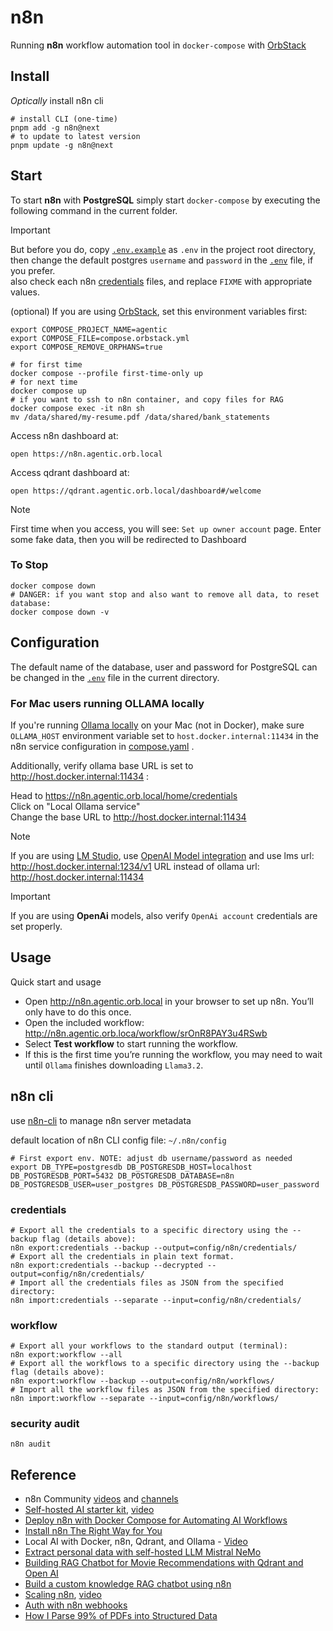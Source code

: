# n8n

Running **n8n** workflow automation tool in `docker-compose` with [OrbStack](https://docs.orbstack.dev/docker/domains)

## Install

*Optically* install n8n cli

```shell
# install CLI (one-time)
pnpm add -g n8n@next
# to update to latest version
pnpm update -g n8n@next  
```

## Start

To start **n8n** with **PostgreSQL** simply start `docker-compose` by executing the following
command in the current folder.

> [!IMPORTANT]  
> But before you do, copy [`.env.example`](.env.example) as `.env` in the project root directory,  
> then change the default postgres `username` and `password` in the [`.env`](.env) file, if you prefer.  
> also check each n8n [credentials](../config/n8n/credentials) files, and replace `FIXME` with appropriate values.

(optional) If you are using [OrbStack](https://docs.orbstack.dev/docker/domains), set this environment variables first:

```shell
export COMPOSE_PROJECT_NAME=agentic
export COMPOSE_FILE=compose.orbstack.yml
export COMPOSE_REMOVE_ORPHANS=true
```

```shell
# for first time
docker compose --profile first-time-only up
# for next time
docker compose up
# if you want to ssh to n8n container, and copy files for RAG
docker compose exec -it n8n sh
mv /data/shared/my-resume.pdf /data/shared/bank_statements
```

Access n8n dashboard at:

```shell
open https://n8n.agentic.orb.local
```

Access qdrant dashboard at:

```shell
open https://qdrant.agentic.orb.local/dashboard#/welcome
```

> [!NOTE]  
> First time when you access, you will see: `Set up owner account` page.
> Enter some fake data, then you will be redirected to Dashboard

### To Stop

```shell
docker compose down
# DANGER: if you want stop and also want to remove all data, to reset database:
docker compose down -v
```

## Configuration

The default name of the database, user and password for PostgreSQL can be changed in the [`.env`](.env) file in the current directory.

### For Mac users running OLLAMA locally

If you're running [Ollama locally](./ollama.md) on your Mac (not in Docker), make sure `OLLAMA_HOST` environment variable set to `host.docker.internal:11434` in the n8n service configuration in [compose.yaml](../compose.yml) .

Additionally, verify ollama base URL is set to <http://host.docker.internal:11434> :

Head to <https://n8n.agentic.orb.local/home/credentials>  
Click on "Local Ollama service"  
Change the base URL to <http://host.docker.internal:11434>

> [!NOTE]  
> If you are using [LM Studio](./lm-studio.md), use [OpenAI Model integration](https://n8n.io/integrations/?q=openai) and use lms url: <http://host.docker.internal:1234/v1> URL instead of ollama url: <http://host.docker.internal:11434>

> [!IMPORTANT]  
> If you are using  **OpenAi** models, also verify `OpenAi account`  credentials are set properly.

## Usage

Quick start and usage

- Open <http://n8n.agentic.orb.local> in your browser to set up n8n. You’ll only have to do this once.
- Open the included workflow: <http://n8n.agentic.orb.loca/workflow/srOnR8PAY3u4RSwb>
- Select **Test workflow** to start running the workflow.
- If this is the first time you’re running the workflow, you may need to wait until `Ollama` finishes downloading `Llama3.2`.

## n8n cli

use [n8n-cli](https://docs.n8n.io/hosting/cli-commands/) to manage n8n server metadata

default location of n8n CLI config file: `~/.n8n/config`

```shell
# First export env. NOTE: adjust db username/password as needed 
export DB_TYPE=postgresdb DB_POSTGRESDB_HOST=localhost DB_POSTGRESDB_PORT=5432 DB_POSTGRESDB_DATABASE=n8n DB_POSTGRESDB_USER=user_postgres DB_POSTGRESDB_PASSWORD=user_password
```

### credentials

```shell
# Export all the credentials to a specific directory using the --backup flag (details above):
n8n export:credentials --backup --output=config/n8n/credentials/
# Export all the credentials in plain text format.
n8n export:credentials --backup --decrypted --output=config/n8n/credentials/
# Import all the credentials files as JSON from the specified directory:
n8n import:credentials --separate --input=config/n8n/credentials/
```

### workflow

```shell
# Export all your workflows to the standard output (terminal):
n8n export:workflow --all
# Export all the workflows to a specific directory using the --backup flag (details above):
n8n export:workflow --backup --output=config/n8n/workflows/
# Import all the workflow files as JSON from the specified directory:
n8n import:workflow --separate --input=config/n8n/workflows/
```

### security audit

```shell
n8n audit
```

## Reference

- n8n Community [videos](https://n8engine.com/youtube/videos) and [channels](https://n8engine.com/youtube/channels)
- [Self-hosted AI starter kit](https://github.com/coleam00/ai-agents-masterclass/tree/main/local-ai-packaged), [video](https://www.youtube.com/watch?v=V_0dNE-H2gw)
- [Deploy n8n with Docker Compose for Automating AI Workflows](https://autoize.com/deploy-n8n-with-docker-compose-for-automating-ai-workflows/)
- [Install n8n The Right Way for You](https://www.youtube.com/watch?v=OWa9Qse3ow0)
- Local AI with Docker, n8n, Qdrant, and Ollama - [Video](https://www.datacamp.com/tutorial/local-ai)
- [Extract personal data with self-hosted LLM Mistral NeMo](https://n8n.io/workflows/2766-extract-personal-data-with-self-hosted-llm-mistral-nemo/)
- [Building RAG Chatbot for Movie Recommendations with Qdrant and Open AI](https://n8n.io/workflows/2440-building-rag-chatbot-for-movie-recommendations-with-qdrant-and-open-ai/)
- [Build a custom knowledge RAG chatbot using n8n](https://blog.n8n.io/rag-chatbot/)
- [Scaling n8n](https://docs.n8n.io/hosting/scaling/overview/), [video](https://www.youtube.com/watch?v=PnoE0xV8BX8)
- [Auth with n8n webhooks](https://please-open.it/blog/n8n-openid-client/)
- [How I Parse 99% of PDFs into Structured Data](https://www.youtube.com/watch?v=QVTZ8f9l1Ko)
